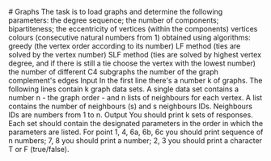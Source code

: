 #   G r a p h s 
The task is to load graphs and determine the following parameters:
the degree sequence;
the number of components;
bipartiteness;
the eccentricity of vertices (within the components)
vertices colours (consecutive natural numbers from 1) obtained using algorithms:
greedy (the vertex order according to its number)
LF method (ties are solved by the vertex number)
SLF method (ties are solved by highest vertex degree, and if there is still a tie choose the vertex with the lowest number)
the number of different C4 subgraphs
the number of the graph complement's edges
Input
In the first line there's a number k of graphs.
The following lines contain k graph data sets.
A single data set contains a number n - the graph order - and n lists of neighbours for each vertex. A list contains the number of neighbours (s) and s neighbours IDs.
Neighbours IDs are numbers from 1 to n.
Output
You should print k sets of responses. Each set should contain the designated parameters in the order in which the parameters are listed. For point
1, 4, 6a, 6b, 6c you should print sequence of n numbers;
7, 8 you should print a number;
2, 3 you should print a character T or F (true/false).



 
